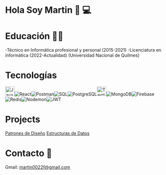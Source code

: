 # Hola Soy Martin 👋 💻

# Educación 👨‍🏫
-Técnico en Informática profesional y personal (2015-2021)
-Licenciatura en informática (2022-Actualidad)
(Universidad Nacional de Quilmes)

# Tecnologías
<img src="https://cdn.jsdelivr.net/gh/devicons/devicon/icons/javascript/javascript-original.svg" alt="JavaScript" width="30"/><img src="https://cdn.simpleicons.org/react?viewbox=auto&size=30" alt="React" /><img src="https://cdn.simpleicons.org/postman?viewbox=auto&size=30" alt="Postman" /><img src="https://cdn.simpleicons.org/sqlite?viewbox=auto&size=30" alt="SQL" /><img src="https://cdn.simpleicons.org/postgresql?viewbox=auto&size=30" alt="PostgreSQL" /><img src="https://uxwing.com/wp-content/themes/uxwing/download/development/testing-icon.png" alt="Testing" width="30"/><img src="https://cdn.simpleicons.org/mongodb?viewbox=auto&size=30" alt="MongoDB"/><img src="https://cdn.simpleicons.org/firebase?viewbox=auto&size=30" alt="Firebase"/><img src="https://cdn.simpleicons.org/redis?viewbox=auto&size=30" alt="Redis"/><img src="https://cdn.simpleicons.org/nodemon?viewbox=auto&size=30" alt="Nodemon"/><img src="https://cdn.simpleicons.org/jsonwebtokens?viewbox=auto&size=30" alt="JWT"/>







# Projects
[Patrones de Diseño](https://github.com/martinlovotti/TP-PatronesEnJava)
[Estructuras de Datos](https://github.com/martinlovotti/EstrD2025s2)

# Contacto 📧
Gmail: martin0022f@gmail.com


